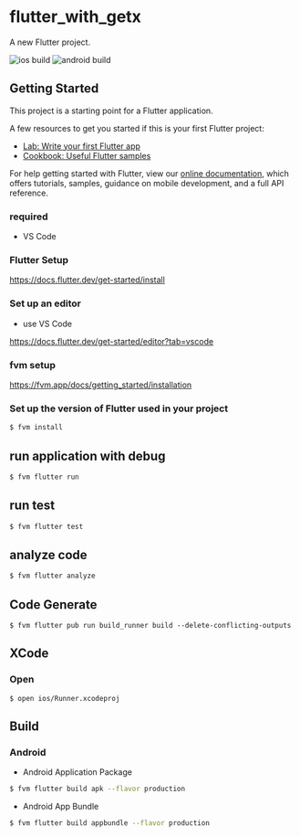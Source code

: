 # flutter_with_getx

A new Flutter project.

![ios build](https://github.com/Thirosue/flutter_with_getx/actions/workflows/build-ios.yml/badge.svg)
![android build](https://github.com/Thirosue/flutter_with_getx/actions/workflows/build-dndroid.yml/badge.svg)

## Getting Started

This project is a starting point for a Flutter application.

A few resources to get you started if this is your first Flutter project:

- [Lab: Write your first Flutter app](https://flutter.dev/docs/get-started/codelab)
- [Cookbook: Useful Flutter samples](https://flutter.dev/docs/cookbook)

For help getting started with Flutter, view our
[online documentation](https://flutter.dev/docs), which offers tutorials,
samples, guidance on mobile development, and a full API reference.

### required

* VS Code

### Flutter Setup

https://docs.flutter.dev/get-started/install

### Set up an editor

* use VS Code

https://docs.flutter.dev/get-started/editor?tab=vscode

### fvm setup

https://fvm.app/docs/getting_started/installation

### Set up the version of Flutter used in your project

```bash
$ fvm install
```

## run application with debug

```bash
$ fvm flutter run
```

## run test

```bash
$ fvm flutter test
```

## analyze code

```bash
$ fvm flutter analyze
```

## Code Generate

```
$ fvm flutter pub run build_runner build --delete-conflicting-outputs
```

## XCode

### Open

```
$ open ios/Runner.xcodeproj 
```

## Build

### Android

* Android Application Package

```bash
$ fvm flutter build apk --flavor production
```

* Android App Bundle

```bash
$ fvm flutter build appbundle --flavor production
```